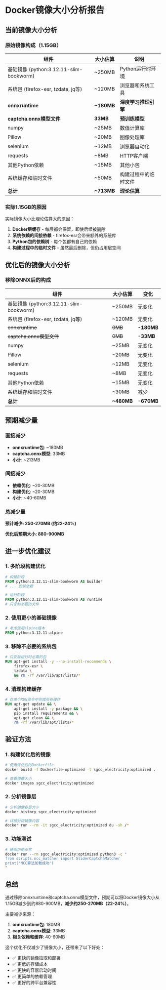# Docker镜像大小分析报告

## 当前镜像大小分析

### 原始镜像构成（1.15GB）

| 组件 | 大小估算 | 说明 |
|------|----------|------|
| 基础镜像 (python:3.12.11-slim-bookworm) | ~250MB | Python运行时环境 |
| 系统包 (firefox-esr, tzdata, jq等) | ~120MB | 浏览器和系统工具 |
| **onnxruntime** | **~180MB** | **深度学习推理引擎** |
| **captcha.onnx模型文件** | **33MB** | **预训练模型** |
| numpy | ~25MB | 数值计算库 |
| Pillow | ~20MB | 图像处理库 |
| selenium | ~12MB | 浏览器自动化 |
| requests | ~8MB | HTTP客户端 |
| 其他Python依赖 | ~15MB | 其他小包 |
| 系统缓存和临时文件 | ~50MB | 构建过程中的临时文件 |
| **总计** | **~713MB** | **理论估算** |

### 实际1.15GB的原因

实际镜像大小比理论估算大的原因：
1. **Docker层缓存** - 每层都会保留，即使后续被删除
2. **系统依赖的间接依赖** - firefox-esr会带来额外的系统库
3. **Python包的依赖树** - 每个包都有自己的依赖
4. **构建过程中的临时文件** - 虽然最后删除，但仍占用层空间

## 优化后的镜像大小分析

### 移除ONNX后的构成

| 组件 | 大小估算 | 变化 |
|------|----------|------|
| 基础镜像 (python:3.12.11-slim-bookworm) | ~250MB | 无变化 |
| 系统包 (firefox-esr, tzdata, jq等) | ~120MB | 无变化 |
| ~~onnxruntime~~ | ~~0MB~~ | **-180MB** |
| ~~captcha.onnx模型文件~~ | ~~0MB~~ | **-33MB** |
| numpy | ~25MB | 无变化 |
| Pillow | ~20MB | 无变化 |
| selenium | ~12MB | 无变化 |
| requests | ~8MB | 无变化 |
| 其他Python依赖 | ~15MB | 无变化 |
| 系统缓存和临时文件 | ~30MB | 减少 |
| **总计** | **~480MB** | **-670MB** |

## 预期减少量

### 直接减少
- **onnxruntime包**: ~180MB
- **captcha.onnx模型**: 33MB
- **小计**: ~213MB

### 间接减少
- **依赖优化**: ~20-30MB
- **构建优化**: ~20-30MB
- **小计**: ~40-60MB

### 总减少量
**预计减少: 250-270MB (约22-24%)**

**优化后预期大小: 880-900MB**

## 进一步优化建议

### 1. 多阶段构建优化
```dockerfile
# 构建阶段
FROM python:3.12.11-slim-bookworm AS builder
# ... 安装依赖

# 运行阶段
FROM python:3.12.11-slim-bookworm AS runtime
# 只复制必要的文件
```

### 2. 使用更小的基础镜像
```dockerfile
# 考虑使用alpine版本
FROM python:3.12.11-alpine
```

### 3. 移除不必要的系统包
```dockerfile
# 只安装运行时必需的包
RUN apt-get install -y --no-install-recommends \
    firefox-esr \
    tzdata \
    && rm -rf /var/lib/apt/lists/*
```

### 4. 清理构建缓存
```dockerfile
# 在单个RUN命令中完成所有操作
RUN apt-get update && \
    apt-get install -y package && \
    pip install requirements && \
    apt-get clean && \
    rm -rf /var/lib/apt/lists/*
```

## 验证方法

### 1. 构建优化后的镜像
```bash
# 使用优化后的Dockerfile
docker build -f Dockerfile-optimized -t sgcc_electricity:optimized .

# 查看镜像大小
docker images sgcc_electricity:optimized
```

### 2. 分析镜像层
```bash
# 分析镜像各层大小
docker history sgcc_electricity:optimized

# 详细分析镜像内容
docker run --rm -it sgcc_electricity:optimized du -sh /*
```

### 3. 功能测试
```bash
# 确保功能正常
docker run --rm sgcc_electricity:optimized python3 -c "
from scripts.ncc_matcher import SliderCaptchaMatcher
print('NCC算法加载成功')
"
```

## 总结

通过移除onnxruntime和captcha.onnx模型文件，预期可以将Docker镜像大小从1.15GB减少到约880-900MB，**减少约250-270MB（22-24%）**。

主要减少来源：
1. **onnxruntime包**: 180MB
2. **captcha.onnx模型**: 33MB  
3. **相关依赖和缓存**: 40-60MB

这个优化不仅减少了镜像大小，还带来了以下好处：
- ✅ 更快的镜像拉取和部署
- ✅ 更低的存储成本
- ✅ 更快的容器启动时间
- ✅ 更简单的依赖管理
- ✅ 更好的跨平台兼容性
